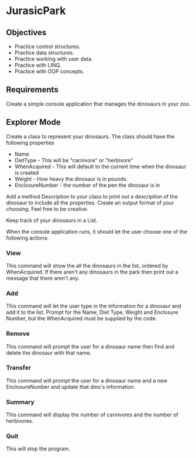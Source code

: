 # JurasicPark

## Objectives

- Practice control structures.
- Practice data structures.
- Practice working with user data.
- Practice with LINQ.
- Practice with OOP concepts.

## Requirements

Create a simple console application that manages the dinosaurs in your zoo.

## Explorer Mode

Create a class to represent your dinosaurs. The class should have the following properties

- Name
- DietType - This will be "carnivore" or "herbivore"
- WhenAcquired - This will default to the current time when the dinosaur is created
- Weight - How heavy the dinosaur is in pounds.
- EnclosureNumber - the number of the pen the dinosaur is in

Add a method Description to your class to print out a description of the dinosaur to include all the properties. Create an output format of your choosing. Feel free to be creative.

Keep track of your dinosaurs in a List<Dinosaur>.

When the console application runs, it should let the user choose one of the following actions:

### View

This command will show the all the dinosaurs in the list, ordered by WhenAcquired. If there aren't any dinosaurs in the park then print out a message that there aren't any.

### Add

This command will let the user type in the information for a dinosaur and add it to the list. Prompt for the Name, Diet Type, Weight and Enclosure Number, but the WhenAcquired must be supplied by the code.

### Remove

This command will prompt the user for a dinosaur name then find and delete the dinosaur with that name.

### Transfer

This command will prompt the user for a dinosaur name and a new EnclosureNumber and update that dino's information.

### Summary

This command will display the number of carnivores and the number of herbivores.

### Quit

This will stop the program.
